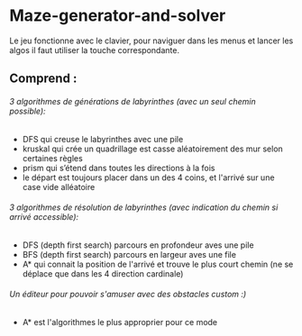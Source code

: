 # Maze-generator-and-solver

Le jeu fonctionne avec le clavier, pour naviguer dans les menus et lancer les algos 
il faut utiliser la touche correspondante. 


## Comprend :

###### 3 algorithmes de générations de labyrinthes (avec un seul chemin possible): 
  - DFS qui creuse le labyrinthes avec une pile
  - kruskal qui crée un quadrillage est casse aléatoirement des mur selon certaines règles
  - prism qui s’étend dans toutes les directions à la fois
  - le départ est toujours placer dans un des 4 coins, et l'arrivé sur une case vide alléatoire 

###### 3 algorithmes de résolution de labyrinthes (avec indication du chemin si arrivé accessible): 
  - DFS (depth first search) parcours en profondeur aves une pile 
  - BFS (depth first search) parcours en largeur aves une file 
  - A* qui connait la position de l'arrivé et trouve le plus court chemin (ne se déplace que dans les 4 direction cardinale)

###### Un éditeur pour pouvoir s'amuser avec des obstacles custom :)
  - A* est l'algorithmes le plus approprier pour ce mode 

